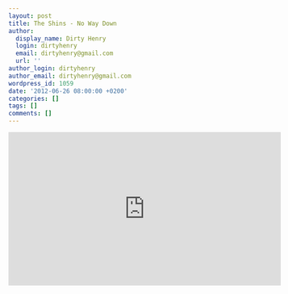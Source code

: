 ```yaml
---
layout: post
title: The Shins - No Way Down
author:
  display_name: Dirty Henry
  login: dirtyhenry
  email: dirtyhenry@gmail.com
  url: ''
author_login: dirtyhenry
author_email: dirtyhenry@gmail.com
wordpress_id: 1059
date: '2012-06-26 08:00:00 +0200'
categories: []
tags: []
comments: []
---
```

<iframe width="540" height="304" src="http://www.youtube.com/embed/JVNINvk37Uk" frameborder="0" allowfullscreen></iframe>
